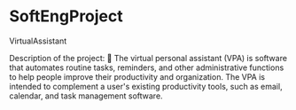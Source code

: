 # SoftEngProject

VirtualAssistant

Description of the project:  The virtual personal assistant (VPA) is software that automates routine tasks, reminders, and other administrative functions to help people improve their productivity and organization. The VPA is intended to complement a user's existing productivity tools, such as email, calendar, and task management software.
